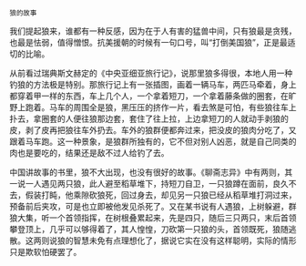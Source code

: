     狼的故事 

   我们提起狼来，谁都有一种反感，因为在于人有害的猛兽中间，只有狼最是贪残，也最是怯弱，值得憎恨。抗美援朝的时候有一句口号，叫“打倒美国狼”，正是最适切的比喻。

   从前看过瑞典斯文赫定的《中央亚细亚旅行记》，说那里狼多得很，本地人用一种钓狼的方法极是特别。那旅行记上有一张插图，画着一辆马车，两匹马牵着，身上都穿着甲一样的东西，车上几个人，一个拿着短刀，一个拿着藤条做的圈套，在旷野上跑着。马车的周围全是狼，黑压压的挤作一片，看去煞是可怕，有些狼往车上扑去，拿圈套的人便往狼那边套，套住了往上拉，上边拿短刀的人就动手剥狼的皮，剥了皮再把狼往车外扔去。车外的狼群便都奔过来，把没皮的狼肉分吃了，又跟着马车跑。这一种景象，是狼群所独有的，它不但对别人凶恶，就是自己同类的肉也是要吃的，结果还是敌不过人给钓了去。

   中国讲故事的书里，狼不大出现，也没有很好的故事。《聊斋志异》中有两则，其一说一人遇见两只狼，此人避至稻草堆下，持短刀自卫，一只狼蹲在面前，良久不去，假装打盹，他乘隙砍狼死，回过身去，却见另一只狼已经从稻草堆打洞过来，预备前后夹攻，可是也立即被他发见杀死了。又在某书说有人遇狼，上树躲避，群狼大集，听一个首领指挥，在树根叠累起来，先是四只，随后三只两只，末后首领攀登顶上，几乎可以够得着了，其人惶惶，刀砍第一只狼的头，首领既死，狼随逃散。这两则说狼的智慧未免有点理想化了，据说它实在没有这样聪明，实际的情形只是欺软怕硬罢了。

